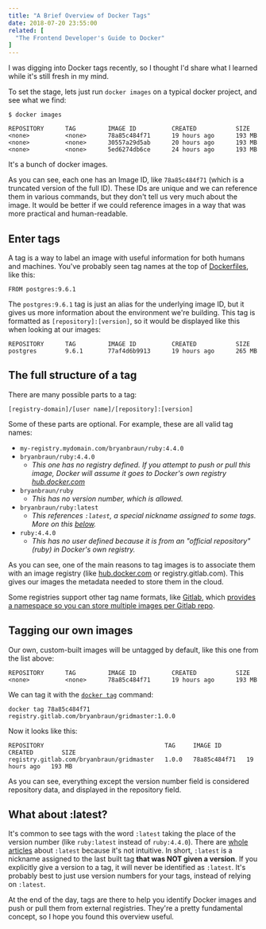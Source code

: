 ```yaml
---
title: "A Brief Overview of Docker Tags"
date: 2018-07-20 23:55:00
related: [
  "The Frontend Developer's Guide to Docker"
]
---
```


I was digging into Docker tags recently, so I thought I'd share what I learned while it's still fresh in my mind.

To set the stage, lets just run `docker images` on a typical docker project, and see what we find:

```
$ docker images

REPOSITORY      TAG         IMAGE ID          CREATED           SIZE
<none>          <none>      78a85c484f71      19 hours ago      193 MB
<none>          <none>      30557a29d5ab      20 hours ago      193 MB
<none>          <none>      5ed6274db6ce      24 hours ago      193 MB
```

It's a bunch of docker images.

As you can see, each one has an Image ID, like `78a85c484f71` (which is a truncated version of the full ID). These IDs are unique and we can reference them in various commands, but they don't tell us very much about the image. It would be better if we could reference images in a way that was more practical and human-readable.

## Enter tags

A tag is a way to label an image with useful information for both humans and machines. You've probably seen tag names at the top of [Dockerfiles](https://docs.docker.com/engine/reference/builder/), like this:

```
FROM postgres:9.6.1
```

The `postgres:9.6.1` tag is just an alias for the underlying image ID, but it gives us more information about the environment we're building. This tag is formatted as `[repository]:[version]`, so it would be displayed like this when looking at our images:

```
REPOSITORY      TAG         IMAGE ID          CREATED           SIZE
postgres        9.6.1       77af4d6b9913      19 hours ago      265 MB
```

## The full structure of a tag

There are many possible parts to a tag:

```
[registry-domain]/[user name]/[repository]:[version]
```

Some of these parts are optional. For example, these are all valid tag names:

- `my-registry.mydomain.com/bryanbraun/ruby:4.4.0`
- `bryanbraun/ruby:4.4.0`
  - _This one has no registry defined. If you attempt to push or pull this image, Docker will assume it goes to Docker's own registry [hub.docker.com](https://hub.docker.com/)_
- `bryanbraun/ruby`
  - _This has no version number, which is allowed._
- `bryanbraun/ruby:latest`
  - _This references `:latest`, a special nickname assigned to some tags. More on this&nbsp;[below](#what-about-latest)._
- `ruby:4.4.0`
  - _This has no user defined because it is from an "official repository" (ruby) in Docker's own registry._

As you can see, one of the main reasons to tag images is to associate them with an image registry (like [hub.docker.com](https://hub.docker.com/) or registry.gitlab.com). This gives our images the metadata needed to store them in the cloud.

Some registries support other tag name formats, like [Gitlab](http://gitlab.com/), which [provides a namespace so you can store multiple images per Gitlab repo](https://gitlab.com/gitlab-org/gitlab-ce/issues/17801).

## Tagging our own images

Our own, custom-built images will be untagged by default, like this one from the list above:

```
REPOSITORY      TAG         IMAGE ID          CREATED           SIZE
<none>          <none>      78a85c484f71      19 hours ago      193 MB
```

We can tag it with the [`docker tag`](https://docs.docker.com/engine/reference/commandline/tag/) command:

```
docker tag 78a85c484f71 registry.gitlab.com/bryanbraun/gridmaster:1.0.0
```

Now it looks like this:

```
REPOSITORY                                  TAG     IMAGE ID       CREATED        SIZE
registry.gitlab.com/bryanbraun/gridmaster   1.0.0   78a85c484f71   19 hours ago   193 MB
```

As you can see, everything except the version number field is considered repository data, and displayed in the repository field.

## What about :latest?

It's common to see tags with the word `:latest` taking the place of the version number (like `ruby:latest` instead of `ruby:4.4.0`). There are [whole articles](https://medium.com/@mccode/the-misunderstood-docker-tag-latest-af3babfd6375) about `:latest` because it's not intuitive. In short, `:latest` is a nickname assigned to the last built tag **that was NOT given a version**. If you explicitly give a version to a tag, it will never be identified as `:latest`. It's probably best to just use version numbers for your tags, instead of relying on `:latest`.

At the end of the day, tags are there to help you identify Docker images and push or pull them from external registries. They're a pretty fundamental concept, so I hope you found this overview useful.
